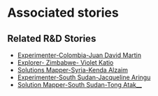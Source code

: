 # Associated stories

<!-- !!DO NOT REMOVE!! start autogenerated hyperlinks -->
## Related R&D Stories
- [Experimenter-Colombia-Juan David Martin](/RnD-Archive/stories/?doc=Experimenters_COL)
- [Explorer\- Zimbabwe\- Violet Katio](/RnD-Archive/stories/?doc=Explorers_ZWE)
- [Solutions Mapper-Syria-Kenda Alzaim](/RnD-Archive/stories/?doc=SolutionMappers_SYR)
- [Experimenter-South Sudan-Jacqueline Aringu](/RnD-Archive/stories/?doc=Experimenters_SSD)
- [Solution Mapper\-South Sudan\-Tong Atak\_\_](/RnD-Archive/stories/?doc=SolutionMappers_SSD)
<!-- !!DO NOT REMOVE!! end autogenerated hyperlinks -->